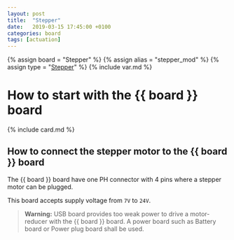```yaml
---
layout: post
title:  "Stepper"
date:   2019-03-15 17:45:00 +0100
categories: board
tags: [actuation]
---
```

{% assign board = "Stepper" %}
{% assign alias = "stepper_mod" %}
{% assign type = "[Stepper](/module/stepper)" %}
{% include var.md %}

# How to start with the {{ board }} board
{% include card.md %}

## How to connect the stepper motor to the {{ board }} board
The {{ board }} board have one PH connector with 4 pins where a stepper motor can be plugged.

This board accepts supply voltage from `7V` to `24V`.

<blockquote class="warning"><strong>Warning:</strong> USB board provides too weak power to drive a motor-reducer with the {{ board }} board. A power board such as Battery board or Power plug board shall be used.</blockquote><br />
